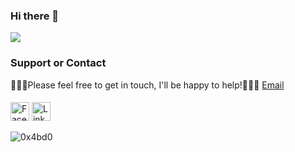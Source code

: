 ### Hi there 👋
<img src="https://github-readme-stats.vercel.app/api?username=0x4bd0&&show_icons=true&title_color=ffffff&count_private=true&icon_color=bb2acf&text_color=daf7dc&bg_color=151515">

### Support or Contact

👨🏻‍💻Please feel free to get in touch, I'll be happy to help!💁🏻‍♂️ [Email](abdoumjr@gmail.com)

####

<a href="https://www.facebook.com/mjrabdou/" target="_blank"><img src="https://raw.githubusercontent.com/nakulbhati/nakulbhati/master/contain/fb.png" alt="Facebook" width="30"></a>
<a href="https://www.linkedin.com/in/abdou-mjr/" target="_blank"><img src="https://raw.githubusercontent.com/nakulbhati/nakulbhati/master/contain/in.png" alt="LinkedIn" width="30"></a>

<p align="left"> <img src="https://komarev.com/ghpvc/?username=0x4bd0&color=brightgreen" alt="0x4bd0" /> </p>

